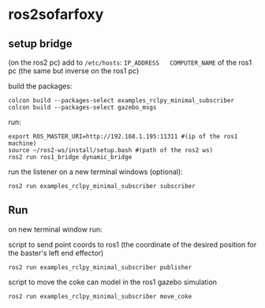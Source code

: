 # ros2sofarfoxy
## setup bridge

(on the ros2 pc) 
add to `/etc/hosts`: `IP_ADDRESS   COMPUTER_NAME` of the ros1 pc
(the same but inverse on the ros1 pc)

build the packages:
    
    colcon build --packages-select examples_rclpy_minimal_subscriber
    colcon build --packages-select gazebo_msgs

run:

    export ROS_MASTER_URI=http://192.168.1.195:11311 #(ip of the ros1 machine)
    source ~/ros2-ws/install/setup.bash #(path of the ros2 ws)
    ros2 run ros1_bridge dynamic_bridge

run the listener on a new terminal windows (optional):

    ros2 run examples_rclpy_minimal_subscriber subscriber


## Run 
on new terminal window run:

script to send point coords to ros1 (the coordinate of the desired position for the baster's left end effector)

    ros2 run examples_rclpy_minimal_subscriber publisher

script to move the coke can model in the ros1 gazebo simulation

    ros2 run examples_rclpy_minimal_subscriber move_coke


    